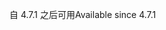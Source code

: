 <span data-ttu-id="e8087-101">自 4.7.1 之后可用</span><span class="sxs-lookup"><span data-stu-id="e8087-101">Available since 4.7.1</span></span>